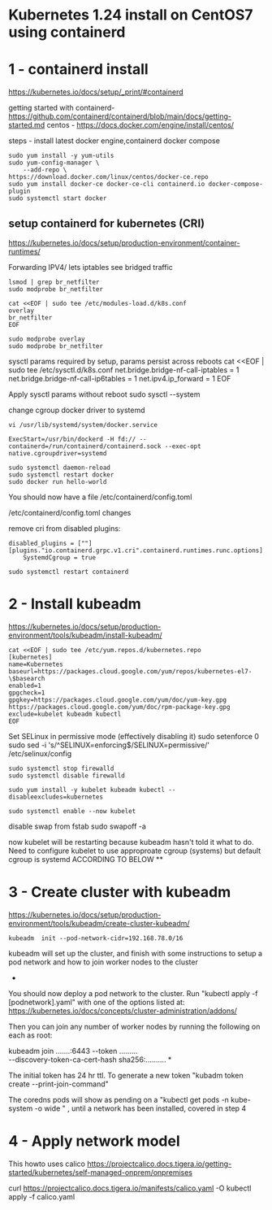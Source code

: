 # Kubernetes 1.24 install on CentOS7 using containerd

# 1 - containerd install



https://kubernetes.io/docs/setup/_print/#containerd

getting started with containerd-
https://github.com/containerd/containerd/blob/main/docs/getting-started.md
centos - https://docs.docker.com/engine/install/centos/

steps - install latest docker engine,containerd docker compose

    sudo yum install -y yum-utils
    sudo yum-config-manager \
        --add-repo \
    https://download.docker.com/linux/centos/docker-ce.repo
    sudo yum install docker-ce docker-ce-cli containerd.io docker-compose-plugin
    sudo systemctl start docker


## setup containerd for kubernetes (CRI)
https://kubernetes.io/docs/setup/production-environment/container-runtimes/

Forwarding IPV4/ lets iptables see bridged traffic


    lsmod | grep br_netfilter
    sudo modprobe br_netfilter

    cat <<EOF | sudo tee /etc/modules-load.d/k8s.conf
    overlay
    br_netfilter
    EOF

    sudo modprobe overlay
    sudo modprobe br_netfilter

 sysctl params required by setup, params persist across reboots
    cat <<EOF | sudo tee /etc/sysctl.d/k8s.conf
    net.bridge.bridge-nf-call-iptables  = 1
    net.bridge.bridge-nf-call-ip6tables = 1
    net.ipv4.ip_forward                 = 1
    EOF

 Apply sysctl params without reboot
    sudo sysctl --system

change cgroup docker driver to systemd

    vi /usr/lib/systemd/system/docker.service
    
    ExecStart=/usr/bin/dockerd -H fd:// --containerd=/run/containerd/containerd.sock --exec-opt native.cgroupdriver=systemd

    sudo systemctl daemon-reload
    sudo systemctl restart docker
    sudo docker run hello-world

You should now have a file /etc/containerd/config.toml

/etc/containerd/config.toml changes

remove cri from disabled plugins:


    disabled_plugins = [""]
    [plugins."io.containerd.grpc.v1.cri".containerd.runtimes.runc.options]
        SystemdCgroup = true

    sudo systemctl restart containerd




# 2 - Install kubeadm

https://kubernetes.io/docs/setup/production-environment/tools/kubeadm/install-kubeadm/



    cat <<EOF | sudo tee /etc/yum.repos.d/kubernetes.repo
    [kubernetes]
    name=Kubernetes
    baseurl=https://packages.cloud.google.com/yum/repos/kubernetes-el7-\$basearch
    enabled=1
    gpgcheck=1
    gpgkey=https://packages.cloud.google.com/yum/doc/yum-key.gpg https://packages.cloud.google.com/yum/doc/rpm-package-key.gpg
    exclude=kubelet kubeadm kubectl
    EOF

Set SELinux in permissive mode (effectively disabling it)
    sudo setenforce 0
    sudo sed -i 's/^SELINUX=enforcing$/SELINUX=permissive/' /etc/selinux/config


    sudo systemctl stop firewalld
    sudo systemctl disable firewalld

    sudo yum install -y kubelet kubeadm kubectl --disableexcludes=kubernetes

    sudo systemctl enable --now kubelet


disable swap from fstab
    sudo swapoff -a

now kubelet will be restarting because kubeadm hasn't told it what to do. Need to configure kubelet to use approproate cgroup (systems)
 but default cgroup is systemd ACCORDING TO BELOW **




# 3 - Create cluster with kubeadm

https://kubernetes.io/docs/setup/production-environment/tools/kubeadm/create-cluster-kubeadm/


    kubeadm  init --pod-network-cidr=192.168.78.0/16 


kubeadm will set up the cluster, and finish with some instructions to setup a pod network and how to join worker nodes to the cluster


*
You should now deploy a pod network to the cluster.
Run "kubectl apply -f [podnetwork].yaml" with one of the options listed at:
  https://kubernetes.io/docs/concepts/cluster-administration/addons/

Then you can join any number of worker nodes by running the following on each as root:

kubeadm join .......:6443 --token ......... \
        --discovery-token-ca-cert-hash sha256:..........
*


The initial token has 24 hr ttl. To generate a new token "kubadm token create --print-join-command"


 The coredns pods will show as pending on a "kubectl get pods -n kube-system -o wide " , until a network has been installed,
 covered in step 4 

# 4 - Apply network model


 This howto uses calico
https://projectcalico.docs.tigera.io/getting-started/kubernetes/self-managed-onprem/onpremises

curl https://projectcalico.docs.tigera.io/manifests/calico.yaml -O
    kubectl apply -f calico.yaml







#
